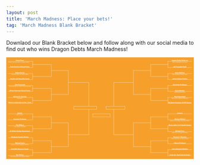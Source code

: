 ```yaml
---
layout: post
title: 'March Madness: Place your bets!'
tag: 'March Madness Blank Bracket'
---
```

Downlaod our Blank Bracket below and follow along with our social media to find out who wins Dragon Debts March Madness!

![March Madness Blank Bracket](/public/images/madness/March%20Madness%20Bracket_Full.png)
